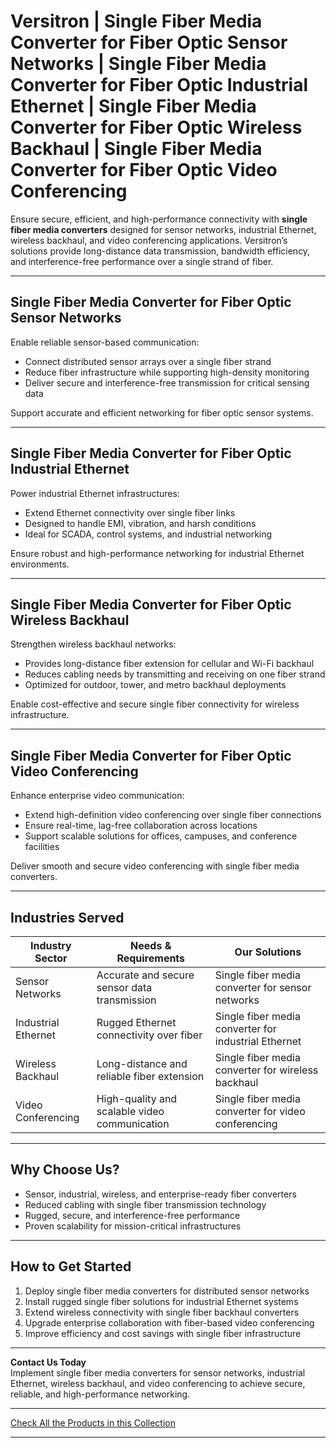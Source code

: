 # Versitron | Single Fiber Media Converter for Fiber Optic Sensor Networks | Single Fiber Media Converter for Fiber Optic Industrial Ethernet | Single Fiber Media Converter for Fiber Optic Wireless Backhaul | Single Fiber Media Converter for Fiber Optic Video Conferencing

Ensure secure, efficient, and high-performance connectivity with **single fiber media converters** designed for sensor networks, industrial Ethernet, wireless backhaul, and video conferencing applications. Versitron’s solutions provide long-distance data transmission, bandwidth efficiency, and interference-free performance over a single strand of fiber.

---

## Single Fiber Media Converter for Fiber Optic Sensor Networks

Enable reliable sensor-based communication:  

- Connect distributed sensor arrays over a single fiber strand  
- Reduce fiber infrastructure while supporting high-density monitoring  
- Deliver secure and interference-free transmission for critical sensing data  

Support accurate and efficient networking for fiber optic sensor systems.

---

## Single Fiber Media Converter for Fiber Optic Industrial Ethernet

Power industrial Ethernet infrastructures:  

- Extend Ethernet connectivity over single fiber links  
- Designed to handle EMI, vibration, and harsh conditions  
- Ideal for SCADA, control systems, and industrial networking  

Ensure robust and high-performance networking for industrial Ethernet environments.

---

## Single Fiber Media Converter for Fiber Optic Wireless Backhaul

Strengthen wireless backhaul networks:  

- Provides long-distance fiber extension for cellular and Wi-Fi backhaul  
- Reduces cabling needs by transmitting and receiving on one fiber strand  
- Optimized for outdoor, tower, and metro backhaul deployments  

Enable cost-effective and secure single fiber connectivity for wireless infrastructure.

---

## Single Fiber Media Converter for Fiber Optic Video Conferencing

Enhance enterprise video communication:  

- Extend high-definition video conferencing over single fiber connections  
- Ensure real-time, lag-free collaboration across locations  
- Support scalable solutions for offices, campuses, and conference facilities  

Deliver smooth and secure video conferencing with single fiber media converters.

---

## Industries Served

| Industry Sector          | Needs & Requirements                          | Our Solutions                                              |
|--------------------------|-----------------------------------------------|-----------------------------------------------------------|
| Sensor Networks          | Accurate and secure sensor data transmission  | Single fiber media converter for sensor networks           |
| Industrial Ethernet      | Rugged Ethernet connectivity over fiber       | Single fiber media converter for industrial Ethernet       |
| Wireless Backhaul        | Long-distance and reliable fiber extension    | Single fiber media converter for wireless backhaul         |
| Video Conferencing       | High-quality and scalable video communication | Single fiber media converter for video conferencing        |

---

## Why Choose Us?

- Sensor, industrial, wireless, and enterprise-ready fiber converters  
- Reduced cabling with single fiber transmission technology  
- Rugged, secure, and interference-free performance  
- Proven scalability for mission-critical infrastructures  

---

## How to Get Started

1. Deploy single fiber media converters for distributed sensor networks  
2. Install rugged single fiber solutions for industrial Ethernet systems  
3. Extend wireless connectivity with single fiber backhaul converters  
4. Upgrade enterprise collaboration with fiber-based video conferencing  
5. Improve efficiency and cost savings with single fiber infrastructure  

---

**Contact Us Today**  
Implement single fiber media converters for sensor networks, industrial Ethernet, wireless backhaul, and video conferencing to achieve secure, reliable, and high-performance networking.

---

[Check All the Products in this Collection](https://www.versitron.com/collections/single-fiber-media-converters)

---
